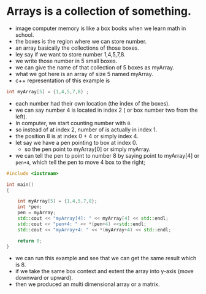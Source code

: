 # Arrays is a collection of something.

- image computer memory is like a box books when we learn math in school.
- the boxes is the region where we can store number.
- an array basically the collections of those boxes.
- ley say if we want to store number 1,4,5,7,8.
- we write those number in 5 small boxes.
- we can give the name of that collection of 5 boxes as myArray.
- what we got here is an array of size 5 named myArray.
- c++ representation of this example is

```c
int myArray[5] = {1,4,5,7,8} ;
```

- each number had their own location (the index of the boxes).
- we can say number 4 is located in index 2 ( or box number two from the left).
- In computer, we start counting number with `0`.
- so instead of at index 2, number of is actually in index 1.
- the position 8 is at index 0 + 4 or simply index 4.
- let say we have a pen pointing to box at index 0.
  - so the pen point to myArray[0] or simply myArray.
- we can tell the pen to point to number 8 by saying point to myArray[4] or `pen+4`, which tell the pen to move 4 box to the right;

```c++
#include <iostream>

int main()
{

    int myArray[5] = {1,4,5,7,8};
    int *pen;
    pen = myArray;
    std::cout << "myArray[4]: " << myArray[4] << std::endl;
    std::cout << "pen+4: " << *(pen+4) <<std::endl;
    std::cout << "myArray+4: " << *(myArray+4) << std::endl;

    return 0;
}
```

- we can run this example and see that we can get the same result which is 8.
- if we take the same box context and extent the array into y-axis (move downward or upward).
- then we produced an multi dimensional array or a matrix.
